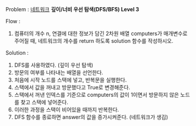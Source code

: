 Problem : [네트워크](https://programmers.co.kr/learn/courses/30/lessons/43162) **깊이/너비 우선 탐색(DFS/BFS) Level 3**

Flow :

1. 컴퓨터의 개수 n, 연결에 대한 정보가 담긴 2차원 배열 computers가 매개변수로 주어질 때, 네트워크의 개수를 return 하도록 solution 함수를 작성하시오.


Solution :
1. DFS를 사용하였다. (깊이 우선 탐색)
2. 방문의 여부를 나타내는 배열을 선언한다.
3. 처음에 시작 노드를 스택에 넣고, 반복문을 실행한다.
4. 스택에서 값을 꺼내고 방문했다고 True로 변경해준다.
5. 스택에서 꺼낸 인덱스를 기준으로 computers의 값이 1이면서 방문하지 않은 노드를 찾고 스택에 넣어준다.
6. 이러한 과정을 스택이 비어있을 때까지 반복한다.
7. DFS 함수를 종료하면 answer의 값을 증가시켜준다. (네트워크가 생김)  
